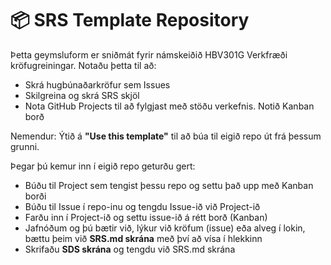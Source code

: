 # 📦 SRS Template Repository

Þetta geymsluform er sniðmát fyrir námskeiðið HBV301G Verkfræði kröfugreiningar. Notaðu þetta til að:
- Skrá hugbúnaðarkröfur sem Issues
- Skilgreina og skrá SRS skjöl
- Nota GitHub Projects til að fylgjast með stöðu verkefnis. Notið Kanban borð 

Nemendur: Ýtið á **"Use this template"** til að búa til eigið repo út frá þessum grunni.

Þegar þú kemur inn í eigið repo geturðu gert: 
- Búðu til Project sem tengist þessu repo og settu það upp með Kanban borði
- Búðu til Issue í repo-inu og tengdu Issue-ið við Project-ið
- Farðu inn í Project-ið og settu issue-ið á rétt borð (Kanban)
- Jafnóðum og þú bætir við, lýkur við kröfum (issue) eða alveg í lokin, bættu þeim við **SRS.md skrána** með því að vísa í hlekkinn
- Skrifaðu **SDS skrána** og tengdu við SRS.md skrána 
